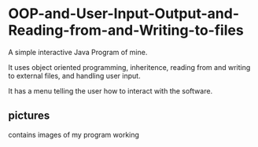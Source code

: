 # OOP-and-User-Input-Output-and-Reading-from-and-Writing-to-files
A simple interactive Java Program of mine.

It uses object oriented programming, inheritence, reading from and writing to external files, and handling user input.

It has a menu telling the user how to interact with the software.

## pictures 
contains images of my program working
